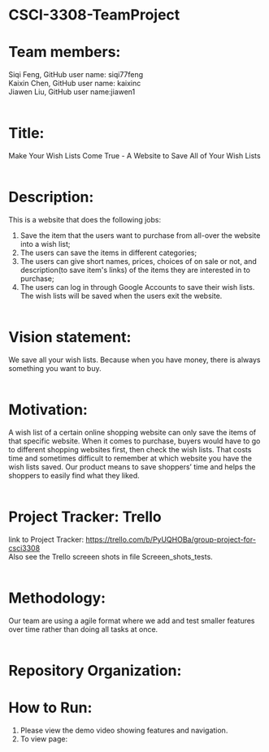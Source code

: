 
# CSCI-3308-TeamProject

# Team members:<br>
Siqi Feng, GitHub user name: siqi77feng<br>
Kaixin Chen, GitHub user name: kaixinc<br>
Jiawen Liu, GitHub user name:jiawen1 <br><br>

# Title:<br>
Make Your Wish Lists Come True - A Website to Save All of Your Wish Lists<br><br>

# Description:<br>
This is a website that does the following jobs: <br>
1.	Save the item that the users want to purchase from all-over the website into a wish list; <br>
2.	The users can save the items in different categories; <br>
3.	The users can give short names, prices, choices of on sale or not, and description(to save item's links) of the items they are interested in to purchase; <br>
4.	The users can log in through Google Accounts to save their wish lists. The wish lists will be saved when the users exit the website.<br><br>

# Vision statement:<br>
We save all your wish lists. Because when you have money, there is always something you want to buy. <br><br>

# Motivation:<br>
A wish list of a certain online shopping website can only save the items of that specific website. When it comes to purchase, buyers would have to go to different shopping websites first, then check the wish lists. That costs time and sometimes difficult to remember at which website you have the wish lists saved. Our product means to save shoppers’ time and helps the shoppers to easily find what they liked.
<br><br>

# Project Tracker: Trello<br>
link to Project Tracker: https://trello.com/b/PyUQHOBa/group-project-for-csci3308<br>
Also see the Trello screeen shots in file Screeen_shots_tests.<br><br>

# Methodology:<br>
Our team are using a agile format where we add and test smaller features over time rather than doing all tasks at once.<br><br>

# Repository Organization:<br>

# How to Run:<br>

1. Please view the demo video showing features and navigation.<br>
2. To view page:<br>
